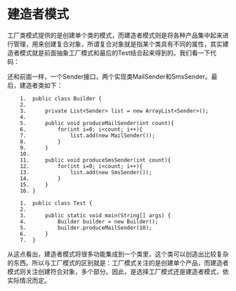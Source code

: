 # 建造者模式


工厂类模式提供的是创建单个类的模式，而建造者模式则是将各种产品集中起来进行管理，用来创建复合对象，所谓复合对象就是指某个类具有不同的属性，其实建造者模式就是前面抽象工厂模式和最后的Test结合起来得到的。我们看一下代码：

还和前面一样，一个Sender接口，两个实现类MailSender和SmsSender。最后，建造者类如下：

```
	1.	public class Builder {  
	2.	      
	3.	    private List<Sender> list = new ArrayList<Sender>();  
	4.	      
	5.	    public void produceMailSender(int count){  
	6.	        for(int i=0; i<count; i++){  
	7.	            list.add(new MailSender());  
	8.	        }  
	9.	    }  
	10.	      
	11.	    public void produceSmsSender(int count){  
	12.	        for(int i=0; i<count; i++){  
	13.	            list.add(new SmsSender());  
	14.	        }  
	15.	    }  
	16.	}  

```

```
	1.	public class Test {  
	2.	  
	3.	    public static void main(String[] args) {  
	4.	        Builder builder = new Builder();  
	5.	        builder.produceMailSender(10);  
	6.	    }  
	7.	}  

```

从这点看出，建造者模式将很多功能集成到一个类里，这个类可以创造出比较复杂的东西。所以与工厂模式的区别就是：工厂模式关注的是创建单个产品，而建造者模式则关注创建符合对象，多个部分。因此，是选择工厂模式还是建造者模式，依实际情况而定。


